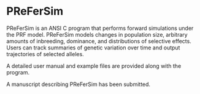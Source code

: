 # PReFerSim

PReFerSim is an ANSI C program that performs forward simulations under the PRF model. PReFerSim models changes in population size, arbitrary amounts of inbreeding, dominance, and distributions of selective effects. Users can track summaries of genetic variation over time and output trajectories of selected alleles.  

A detailed user manual and example files are provided along with the program.

A manuscript describing PReFerSim has been submitted.
